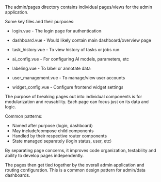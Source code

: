 The admin/pages directory contains individual pages/views for the admin application.

Some key files and their purposes:

- login.vue - The login page for authentication

- dashboard.vue - Would likely contain main dashboard/overview page

- task_history.vue - To view history of tasks or jobs run

- ai_config.vue - For configuring AI models, parameters, etc

- labeling.vue - To label or annotate data

- user_management.vue - To manage/view user accounts

- widget_config.vue - Configure frontend widget settings

The purpose of breaking pages out into individual components is for modularization and reusability. Each page can focus just on its data and logic.

Common patterns:

- Named after purpose (login, dashboard)
- May include/compose child components
- Handled by their respective router components
- State managed separately (login status, user, etc)

By separating page concerns, it improves code organization, testability and ability to develop pages independently.

The pages then get tied together by the overall admin application and routing configuration. This is a common design pattern for admin/data dashboards.
